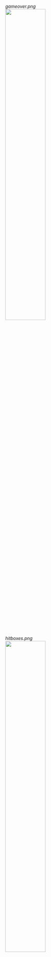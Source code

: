 *gameover.png* <br>
<image src="https://raw.githubusercontent.com/robyzzz/isel-projects/master/PG/trab2/screenshots/gameover.png" width="50%">

*hitboxes.png* <br>
<image src="https://raw.githubusercontent.com/robyzzz/isel-projects/master/PG/trab2/screenshots/hitboxes.png" width="50%">

*shots.png* <br>
<image src="https://raw.githubusercontent.com/robyzzz/isel-projects/master/PG/trab2/screenshots/shots.png" width="50%">

